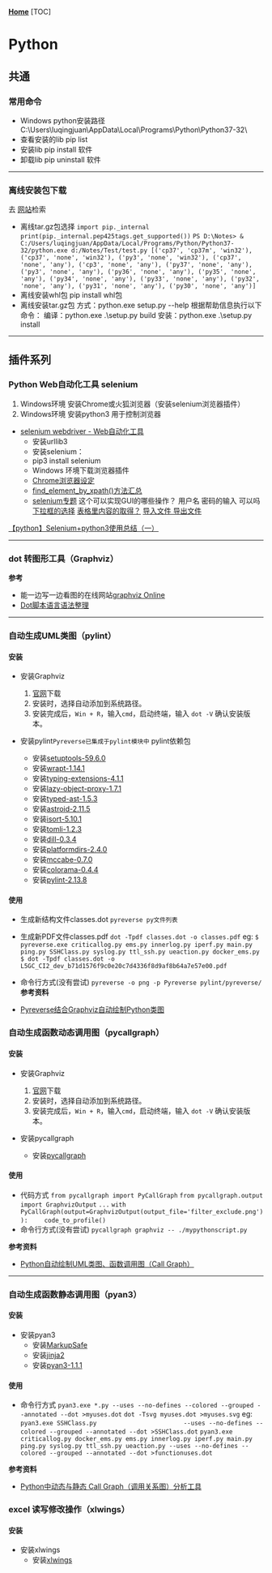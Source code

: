 **[Home](../Menu.md)**
[TOC]
# Python
## 共通
### 常用命令
* Windows python安装路径
C:\Users\luqingjuan\AppData\Local\Programs\Python\Python37-32\
* 查看安装的lib
    pip list
* 安装lib
    pip install 软件
* 卸载lib
    pip uninstall 软件
---
### 离线安装包下载
去 [网站](https://pypi.org/)检索
* 离线tar.gz包选择
`import pip._internal
print(pip._internal.pep425tags.get_supported())`
`PS D:\Notes> & C:/Users/luqingjuan/AppData/Local/Programs/Python/Python37-32/python.exe d:/Notes/Test/test.py
[('cp37', 'cp37m', 'win32'), ('cp37', 'none', 'win32'), ('py3', 'none', 'win32'), ('cp37', 'none', 'any'), ('cp3', 'none', 'any'), ('py37', 'none', 'any'), ('py3', 'none', 'any'), ('py36', 'none', 'any'), ('py35', 'none', 'any'), ('py34', 'none', 'any'), ('py33', 'none', 'any'), ('py32', 'none', 'any'), ('py31', 'none', 'any'), ('py30', 'none', 'any')]`
* 离线安装whl包
    pip install whl包
* 离线安装tar.gz包
    方式：python.exe setup.py --help
    根据帮助信息执行以下命令：
    编译：python.exe .\setup.py build
    安装：python.exe .\setup.py install
---
## 插件系列
### Python Web自动化工具 selenium
1. Windows环境 安装Chrome或火狐浏览器（安装selenium浏览器插件）
2. Windows环境 安装python3 用于控制浏览器

* [selenium webdriver - Web自动化工具](https://blog.csdn.net/weixin_36279318/article/details/79475388)
    - 安装urllib3
    - 安装selenium：
    - pip3 install selenium
    - Windows 环境下载浏览器插件
    - [Chrome浏览器设定](https://cloud.tencent.com/developer/article/1778586)
    - [find_element_by_xpath()方法汇总](https://www.cnblogs.com/huangjiyong/p/12217660.html)
	- [selenium专题](https://blog.csdn.net/huilan_same/category_6364985.html)
这个可以实现GUI的哪些操作？
用户名 密码的输入  可以吗
[下拉框的选择](https://www.cnblogs.com/mumianhuasayyes/p/7088836.html)
[表格里内容的取得？](https://www.cnblogs.com/lucky0425/p/10564690.html)
[导入文件 导出文件](https://www.cnblogs.com/lycun-0426/p/13596845.html)


[【python】Selenium+python3使用总结（一）](https://blog.csdn.net/qq_35061334/article/details/122868502)


---
### dot 转图形工具（Graphviz）
<b>参考</b>
* 能一边写一边看图的在线网站[graphviz Online](http://dreampuf.github.io/GraphvizOnline/#digraph%20G%20%7B%0A%0A%20%20subgraph%20cluster_0%20%7B%0A%20%20%20%20style%3Dfilled%3B%0A%20%20%20%20color%3Dlightgrey%3B%0A%20%20%20%20node%20%5Bstyle%3Dfilled%2Ccolor%3Dwhite%5D%3B%0A%20%20%20%20a0%20-%3E%20a1%20-%3E%20a2%20-%3E%20a3%3B%0A%20%20%20%20label%20%3D%20%22process%20%231%22%3B%0A%20%20%7D%0A%0A%20%20subgraph%20cluster_1%20%7B%0A%20%20%20%20node%20%5Bstyle%3Dfilled%5D%3B%0A%20%20%20%20b0%20-%3E%20b1%20-%3E%20b2%20-%3E%20b3%3B%0A%20%20%20%20label%20%3D%20%22process%20%232%22%3B%0A%20%20%20%20color%3Dblue%0A%20%20%7D%0A%20%20start%20-%3E%20a0%3B%0A%20%20start%20-%3E%20b0%3B%0A%20%20a1%20-%3E%20b3%3B%0A%20%20b2%20-%3E%20a3%3B%0A%20%20a3%20-%3E%20a0%3B%0A%20%20a3%20-%3E%20end%3B%0A%20%20b3%20-%3E%20end%3B%0A%0A%20%20start%20%5Bshape%3DMdiamond%5D%3B%0A%20%20end%20%5Bshape%3DMsquare%5D%3B%0A%7D)
* [Dot脚本语言语法整理](https://blog.csdn.net/jy692405180/article/details/52077979)

---
### 自动生成UML类图（pylint）
#### 安装
* 安装Graphviz
    1. [官网](https://link.zhihu.com/?target=http%3A//www.graphviz.org/download/)下载
    2. 安装时，选择自动添加到系统路径。
    3. 安装完成后，`Win + R`，输入`cmd`，启动终端，输入 `dot -V` 确认安装版本。

* 安装pylint`Pyreverse已集成于pylint模块中`
    pylint依赖包
    - 安装[setuptools-59.6.0](https://pypi.org/project/setuptools/59.6.0/#files)
    - 安装[wrapt-1.14.1](https://pypi.org/project/wrapt/1.14.1/#files)
    - 安装[typing-extensions-4.1.1](https://pypi.org/project/typing-extensions/4.1.1/#files)
    - 安装[lazy-object-proxy-1.7.1](https://pypi.org/project/lazy-object-proxy/1.7.1/#files)
    - 安装[typed-ast-1.5.3](https://pypi.org/project/typed-ast/1.5.3/#files)
    - 安装[astroid-2.11.5](https://pypi.org/project/astroid/2.11.5/#files)
    - 安装[isort-5.10.1](https://pypi.org/project/isort/5.10.1/#files)
    - 安装[tomli-1.2.3](https://pypi.org/project/tomli/1.2.3/#files)
    - 安装[dill-0.3.4](https://pypi.org/project/dill/0.3.4/#files)
    - 安装[platformdirs-2.4.0](https://pypi.org/project/platformdirs/2.4.0/#files)
    - 安装[mccabe-0.7.0](https://pypi.org/project/mccabe/0.7.0/#files)
    - 安装[colorama-0.4.4](https://pypi.org/project/coloram/0.4.4/#files)
    - 安装[pylint-2.13.8](https://pypi.org/project/pylint/2.13.8/#files)
#### 使用
* 生成新结构文件classes.dot
`pyreverse py文件列表`
* 生成新PDF文件classes.pdf
`dot -Tpdf classes.dot -o classes.pdf`
eg:
`$ pyreverse.exe criticallog.py ems.py innerlog.py iperf.py main.py ping.py SSHClass.py syslog.py ttl_ssh.py ueaction.py docker_ems.py`
`$ dot -Tpdf classes.dot -o L5GC_CI2_dev_b71d1576f9c0e20c7d4336f8d9af8b64a7e57e00.pdf`

* 命令行方式(没有尝试)
`pyreverse -o png -p Pyreverse pylint/pyreverse/`
<b>参考资料</b>
* [Pyreverse结合Graphviz自动绘制Python类图](https://zhuanlan.zhihu.com/p/365953969)

### 自动生成函数动态调用图（pycallgraph）
#### 安装
* 安装Graphviz
    1. [官网](https://link.zhihu.com/?target=http%3A//www.graphviz.org/download/)下载
    2. 安装时，选择自动添加到系统路径。
    3. 安装完成后，`Win + R`，输入`cmd`，启动终端，输入 `dot -V` 确认安装版本。

* 安装pycallgraph
    - 安装[pycallgraph](https://pypi.org/project/pycallgraph/#files)
#### 使用
* 代码方式
`from pycallgraph import PyCallGraph`
`from pycallgraph.output import GraphvizOutput`
`...`
`with PyCallGraph(output=GraphvizOutput(output_file='filter_exclude.png')):`
`    code_to_profile()`
*  命令行方式(没有尝试)
`pycallgraph graphviz -- ./mypythonscript.py`

<b>参考资料</b>
* [Python自动绘制UML类图、函数调用图（Call Graph）](https://blog.csdn.net/Bit_Coders/article/details/120722430)
---

### 自动生成函数静态调用图（pyan3）
#### 安装
* 安装pyan3
    - 安装[MarkupSafe](https://pypi.org/project/MarkupSafe/#files)
    - 安装[jinja2](https://pypi.org/project/jinja2/#files)
    - 安装[pyan3-1.1.1](https://pypi.org/project/pyan3/1.1.1/#files)
#### 使用
*  命令行方式
`pyan3.exe *.py --uses --no-defines --colored --grouped --annotated --dot >myuses.dot`
`dot -Tsvg myuses.dot >myuses.svg`
eg:
`pyan3.exe SSHClass.py                        --uses --no-defines --colored --grouped --annotated --dot >SSHClass.dot`
`pyan3.exe criticallog.py docker_ems.py ems.py innerlog.py iperf.py main.py ping.py syslog.py ttl_ssh.py ueaction.py --uses --no-defines --colored --grouped --annotated --dot >functionuses.dot`

<b>参考资料</b>
* [Python中动态与静态 Call Graph（调用关系图）分析工具](https://zhuanlan.zhihu.com/p/108481835
)

### excel 读写修改操作（xlwings）
#### 安装
* 安装xlwings
    - 安装[xlwings](https://pypi.org/project/xlwings/#files)
